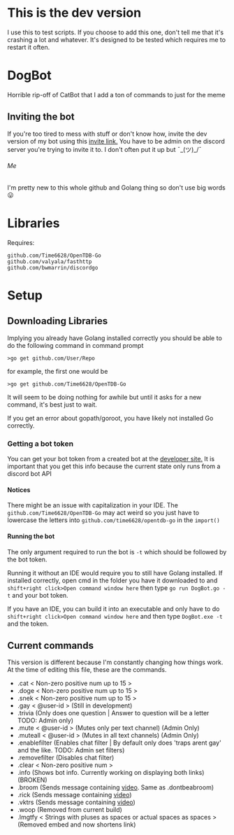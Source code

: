# This is the dev version
I use this to test scripts. If you choose to add this one, don't tell me that it's crashing a lot and whatever. It's designed to be tested which requires me to restart it often. 

# DogBot
Horrible rip-off of CatBot that I add a ton of commands to just for the meme
## Inviting the bot
If you're too tired to mess with stuff or don't know how, invite the dev version of my bot using this [invite link.](https://discordapp.com/oauth2/authorize?client_id=309143062288793600&scope=bot&permissions=268446782) You have to be admin on the discord server you're trying to invite it to. I don't often put it up but ¯\_(ツ)_/¯

###### Me
I'm pretty new to this whole github and Golang thing so don't use big words :stuck_out_tongue:

# Libraries
Requires:
```
github.com/Time6628/OpenTDB-Go
github.com/valyala/fasthttp
github.com/bwmarrin/discordgo
```

# Setup
## Downloading Libraries
Implying you already have Golang installed correctly you should be able to do the following command in command prompt
```
>go get github.com/User/Repo
```
for example, the first one would be
```
>go get github.com/Time6628/OpenTDB-Go
```
It will seem to be doing nothing for awhile but until it asks for a new command, it's best just to wait.

If you get an error about gopath/goroot, you have likely not installed Go correctly.

### Getting a bot token
You can get your bot token from a created bot at the [developer site.](https://discordapp.com/developers/applications/me)
It is important that you get this info because the current state only runs from a discord bot API
#### Notices
There might be an issue with capitalization in your IDE. The `github.com/Time6628/OpenTDB-Go` may act weird so you just have to lowercase the letters into `github.com/time6628/opentdb-go` in the ```import()```

#### Running the bot
The only argument required to run the bot is `-t` which should be followed by the bot token.

Running it without an IDE would require you to still have Golang installed. If installed correctly, open cmd in the folder you have it downloaded to and `shift+right click>Open command window here` then type `go run DogBot.go -t` and your bot token.

If you have an IDE, you can build it into an executable and only have to do `shift+right click>Open command window here` and then type `DogBot.exe -t` and the token.

## Current commands
This version is different because I'm constantly changing how things work. At the time of editing this file, these are the commands.
- .cat < Non-zero positive num up to 15 >
- .doge < Non-zero positive num up to 15 >
- .snek < Non-zero positive num up to 15 >
- .gay < @user-id > (Still in development)
- .trivia (Only does one question | Answer to question will be a letter TODO: Admin only)
- .mute < @user-id > (Mutes only per text channel) (Admin Only)
- .muteall < @user-id > (Mutes in all text channels) (Admin Only) 
- .enablefilter (Enables chat filter | By default only does 'traps arent gay' and the like. TODO: Admin set filters)
- .removefilter (Disables chat filter)
- .clear < Non-zero positive num >
- .info (Shows bot info. Currently working on displaying both links) (BROKEN)
- .broom (Sends message containing [video](https://youtu.be/sSPIMgtcQnU). Same as .dontbeabroom)
- .rick (Sends message containing [video](https://www.youtube.com/watch?v=dQw4w9WgXcQ))
- .vktrs (Sends message containing [video](https://www.youtube.com/watch?v=Iwuy4hHO3YQ))
- .woop (Removed from current build)
- .lmgtfy < Strings with pluses as spaces or actual spaces as spaces > (Removed embed and now shortens link)

